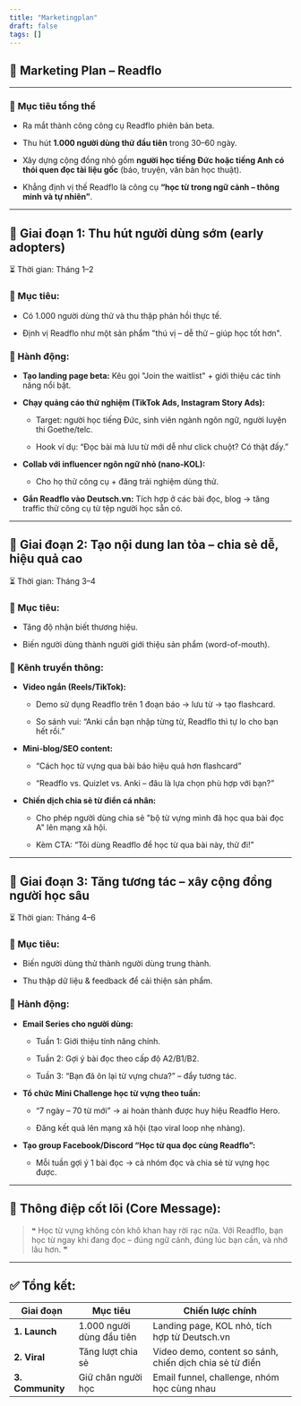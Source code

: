 ```yaml
---
title: "Marketingplan"
draft: false
tags: []
---
```


## 📢 **Marketing Plan – Readflo**

---

### 🎯 **Mục tiêu tổng thể**

- Ra mắt thành công công cụ Readflo phiên bản beta.
    
- Thu hút **1.000 người dùng thử đầu tiên** trong 30–60 ngày.
    
- Xây dựng cộng đồng nhỏ gồm **người học tiếng Đức hoặc tiếng Anh có thói quen đọc tài liệu gốc** (báo, truyện, văn bản học thuật).
    
- Khẳng định vị thế Readflo là công cụ **“học từ trong ngữ cảnh – thông minh và tự nhiên”**.
    

---

## 🔹 **Giai đoạn 1: Thu hút người dùng sớm (early adopters)**

⏳ Thời gian: Tháng 1–2

### 🎯 Mục tiêu:

- Có 1.000 người dùng thử và thu thập phản hồi thực tế.
    
- Định vị Readflo như một sản phẩm "thú vị – dễ thử – giúp học tốt hơn".
    

### 🚀 Hành động:

- **Tạo landing page beta:** Kêu gọi "Join the waitlist" + giới thiệu các tính năng nổi bật.
    
- **Chạy quảng cáo thử nghiệm (TikTok Ads, Instagram Story Ads):**
    
    - Target: người học tiếng Đức, sinh viên ngành ngôn ngữ, người luyện thi Goethe/telc.
        
    - Hook ví dụ: “Đọc bài mà lưu từ mới dễ như click chuột? Có thật đấy.”
        
- **Collab với influencer ngôn ngữ nhỏ (nano-KOL):**
    
    - Cho họ thử công cụ + đăng trải nghiệm dùng thử.
        
- **Gắn Readflo vào Deutsch.vn:** Tích hợp ở các bài đọc, blog → tăng traffic thử công cụ từ tệp người học sẵn có.
    

---

## 🔹 **Giai đoạn 2: Tạo nội dung lan tỏa – chia sẻ dễ, hiệu quả cao**

⏳ Thời gian: Tháng 3–4

### 🎯 Mục tiêu:

- Tăng độ nhận biết thương hiệu.
    
- Biến người dùng thành người giới thiệu sản phẩm (word-of-mouth).
    

### 📣 Kênh truyền thông:

- **Video ngắn (Reels/TikTok):**
    
    - Demo sử dụng Readflo trên 1 đoạn báo → lưu từ → tạo flashcard.
        
    - So sánh vui: “Anki cần bạn nhập từng từ, Readflo thì tự lo cho bạn hết rồi.”
        
- **Mini-blog/SEO content:**
    
    - “Cách học từ vựng qua bài báo hiệu quả hơn flashcard”
        
    - “Readflo vs. Quizlet vs. Anki – đâu là lựa chọn phù hợp với bạn?”
        
- **Chiến dịch chia sẻ từ điển cá nhân:**
    
    - Cho phép người dùng chia sẻ "bộ từ vựng mình đã học qua bài đọc A" lên mạng xã hội.
        
    - Kèm CTA: “Tôi dùng Readflo để học từ qua bài này, thử đi!”
        

---

## 🔹 **Giai đoạn 3: Tăng tương tác – xây cộng đồng người học sâu**

⏳ Thời gian: Tháng 4–6

### 🎯 Mục tiêu:

- Biến người dùng thử thành người dùng trung thành.
    
- Thu thập dữ liệu & feedback để cải thiện sản phẩm.
    

### 🧩 Hành động:

- **Email Series cho người dùng:**
    
    - Tuần 1: Giới thiệu tính năng chính.
        
    - Tuần 2: Gợi ý bài đọc theo cấp độ A2/B1/B2.
        
    - Tuần 3: “Bạn đã ôn lại từ vựng chưa?” – đẩy tương tác.
        
- **Tổ chức Mini Challenge học từ vựng theo tuần:**
    
    - “7 ngày – 70 từ mới” → ai hoàn thành được huy hiệu Readflo Hero.
        
    - Đăng kết quả lên mạng xã hội (tạo viral loop nhẹ nhàng).
        
- **Tạo group Facebook/Discord “Học từ qua đọc cùng Readflo”:**
    
    - Mỗi tuần gợi ý 1 bài đọc → cả nhóm đọc và chia sẻ từ vựng học được.
        

---

## 🎯 **Thông điệp cốt lõi (Core Message):**

> ❝ Học từ vựng không còn khô khan hay rời rạc nữa. Với Readflo, bạn học từ ngay khi đang đọc – đúng ngữ cảnh, đúng lúc bạn cần, và nhớ lâu hơn. ❞

---

## ✅ **Tổng kết:**

|Giai đoạn|Mục tiêu|Chiến lược chính|
|---|---|---|
|**1. Launch**|1.000 người dùng đầu tiên|Landing page, KOL nhỏ, tích hợp từ Deutsch.vn|
|**2. Viral**|Tăng lượt chia sẻ|Video demo, content so sánh, chiến dịch chia sẻ từ điển|
|**3. Community**|Giữ chân người học|Email funnel, challenge, nhóm học cùng nhau|
